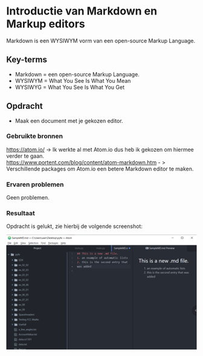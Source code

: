 # Introductie van Markdown en Markup editors
Markdown is een WYSIWYM vorm van een open-source Markup Language. 

## Key-terms
- Markdown = een open-source Markup Language.
- WYSIWYM = What You See Is What You Mean 
- WYSIWYG = What You See Is What You Get

## Opdracht
-	Maak een document met je gekozen editor.
### Gebruikte bronnen
https://atom.io/ -> Ik werkte al met Atom.io dus heb ik gekozen om hiermee verder te gaan.  
https://www.portent.com/blog/content/atom-markdown.htm - > Verschillende packages om Atom.io een betere Markdown editor te maken.

### Ervaren problemen
Geen problemen.

### Resultaat
Opdracht is gelukt, zie hierbij de volgende screenshot:

![MarkdownOnAtom](../00_includes/git-02op1.png)
